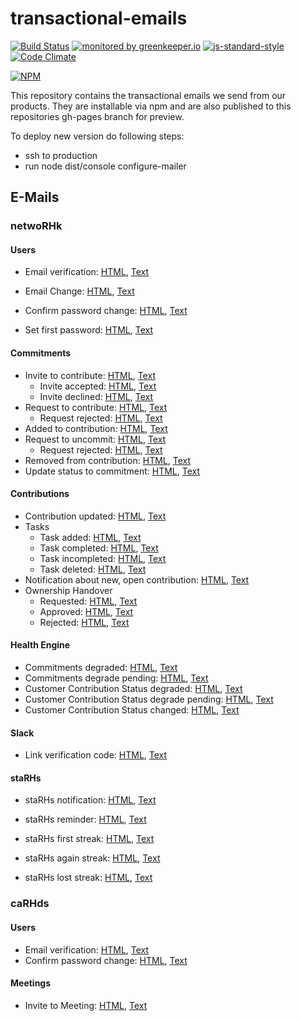 # transactional-emails

[![Build Status](https://travis-ci.org/ResourcefulHumans/transactional-emails.svg?branch=master)](https://travis-ci.org/ResourcefulHumans/transactional-emails)
[![monitored by greenkeeper.io](https://img.shields.io/badge/greenkeeper.io-monitored-brightgreen.svg)](http://greenkeeper.io/)
[![js-standard-style](https://img.shields.io/badge/code%20style-standard-brightgreen.svg)](http://standardjs.com/)
[![Code Climate](https://codeclimate.com/github/ResourcefulHumans/transactional-emails/badges/gpa.svg)](https://codeclimate.com/github/ResourcefulHumans/transactional-emails)

[![NPM](https://nodei.co/npm/transactional-emails.png?downloads=true&downloadRank=true&stars=true)](https://nodei.co/npm/transactional-emails/)

This repository contains the transactional emails we send from our products.
They are installable via npm and are also published to this repositories gh-pages branch for preview.

To deploy new version do following steps:

- ssh to production
- run node dist/console configure-mailer

## E-Mails

### netwoRHk

#### Users

- Email verification: [HTML](http://resourcefulhumans.github.io/transactional-emails/email-verification.html), [Text](http://resourcefulhumans.github.io/transactional-emails/email-verification.txt)
- Email Change: [HTML](http://resourcefulhumans.github.io/transactional-emails/email-change.html), [Text](http://resourcefulhumans.github.io/transactional-emails/email-change.txt)
- Confirm password change: [HTML](http://resourcefulhumans.github.io/transactional-emails/password-change.html), [Text](http://resourcefulhumans.github.io/transactional-emails/password-change.txt)

- Set first password: [HTML](http://resourcefulhumans.github.io/transactional-emails/set-first-password.html), [Text](http://resourcefulhumans.github.io/transactional-emails/set-first-password.txt)

#### Commitments

- Invite to contribute: [HTML](http://resourcefulhumans.github.io/transactional-emails/invite-to-contribute.html), [Text](http://resourcefulhumans.github.io/transactional-emails/invite-to-contribute.txt)
  - Invite accepted: [HTML](http://resourcefulhumans.github.io/transactional-emails/invite-to-contribute-accepted.html), [Text](http://resourcefulhumans.github.io/transactional-emails/invite-to-contribute-accepted.txt)
  - Invite declined: [HTML](http://resourcefulhumans.github.io/transactional-emails/invite-to-contribute-declined.html), [Text](http://resourcefulhumans.github.io/transactional-emails/invite-to-contribute-declined.txt)
- Request to contribute: [HTML](http://resourcefulhumans.github.io/transactional-emails/request-to-contribute.html), [Text](http://resourcefulhumans.github.io/transactional-emails/request-to-contribute.txt)
  - Request rejected: [HTML](http://resourcefulhumans.github.io/transactional-emails/request-to-contribute-rejected.html), [Text](http://resourcefulhumans.github.io/transactional-emails/request-to-contribute-rejected.txt)
- Added to contribution: [HTML](http://resourcefulhumans.github.io/transactional-emails/added-to-contribution.html), [Text](http://resourcefulhumans.github.io/transactional-emails/added-to-contribution.txt)
- Request to uncommit: [HTML](http://resourcefulhumans.github.io/transactional-emails/request-to-uncommit.html), [Text](http://resourcefulhumans.github.io/transactional-emails/request-to-uncommit.txt)
  - Request rejected: [HTML](http://resourcefulhumans.github.io/transactional-emails/request-to-uncommit-rejected.html), [Text](http://resourcefulhumans.github.io/transactional-emails/request-to-uncommit-rejected.txt)
- Removed from contribution: [HTML](http://resourcefulhumans.github.io/transactional-emails/removed-from-contribution.html), [Text](http://resourcefulhumans.github.io/transactional-emails/removed-from-contribution.txt)
- Update status to commitment: [HTML](http://resourcefulhumans.github.io/transactional-emails/commitment-status-updated.html), [Text](http://resourcefulhumans.github.io/transactional-emails/commitment-status-updated.txt)

#### Contributions

- Contribution updated: [HTML](http://resourcefulhumans.github.io/transactional-emails/contribution-updated.html), [Text](http://resourcefulhumans.github.io/transactional-emails/contribution-updated.txt)
- Tasks
  - Task added: [HTML](http://resourcefulhumans.github.io/transactional-emails/task-added.html), [Text](http://resourcefulhumans.github.io/transactional-emails/task-added.txt)
  - Task completed: [HTML](http://resourcefulhumans.github.io/transactional-emails/task-completed.html), [Text](http://resourcefulhumans.github.io/transactional-emails/task-completed.txt)
  - Task incompleted: [HTML](http://resourcefulhumans.github.io/transactional-emails/task-incompleted.html), [Text](http://resourcefulhumans.github.io/transactional-emails/task-incompleted.txt)
  - Task deleted: [HTML](http://resourcefulhumans.github.io/transactional-emails/task-deleted.html), [Text](http://resourcefulhumans.github.io/transactional-emails/task-deleted.txt)
- Notification about new, open contribution: [HTML](http://resourcefulhumans.github.io/transactional-emails/interesting-contribution.html), [Text](http://resourcefulhumans.github.io/transactional-emails/interesting-contribution.txt)
- Ownership Handover
  - Requested: [HTML](http://resourcefulhumans.github.io/transactional-emails/owner-handover-requested.html), [Text](http://resourcefulhumans.github.io/transactional-emails/owner-handover-requested.txt)
  - Approved: [HTML](http://resourcefulhumans.github.io/transactional-emails/owner-handover-approved.html), [Text](http://resourcefulhumans.github.io/transactional-emails/owner-handover-approved.txt)
  - Rejected: [HTML](http://resourcefulhumans.github.io/transactional-emails/owner-handover-rejected.html), [Text](http://resourcefulhumans.github.io/transactional-emails/owner-handover-rejected.txt)

#### Health Engine

- Commitments degraded: [HTML](http://resourcefulhumans.github.io/transactional-emails/healthengine-commitments-degraded.html), [Text](http://resourcefulhumans.github.io/transactional-emails/healthengine-commitments-degraded.txt)
- Commitments degrade pending: [HTML](http://resourcefulhumans.github.io/transactional-emails/healthengine-commitments-degrade-pending.html), [Text](http://resourcefulhumans.github.io/transactional-emails/healthengine-commitments-degrade-pending.txt)
- Customer Contribution Status degraded: [HTML](http://resourcefulhumans.github.io/transactional-emails/healthengine-customer-contribution-status-degraded.html), [Text](http://resourcefulhumans.github.io/transactional-emails/healthengine-customer-contribution-status-degraded.txt)
- Customer Contribution Status degrade pending: [HTML](http://resourcefulhumans.github.io/transactional-emails/healthengine-customer-contribution-status-degrade-pending.html), [Text](http://resourcefulhumans.github.io/transactional-emails/healthengine-customer-contribution-status-degrade-pending.txt)
- Customer Contribution Status changed: [HTML](http://resourcefulhumans.github.io/transactional-emails/healthengine-customer-contribution-status-changed.html), [Text](http://resourcefulhumans.github.io/transactional-emails/healthengine-customer-contribution-status-changed.txt)

#### Slack

- Link verification code: [HTML](http://resourcefulhumans.github.io/transactional-emails/slack-link.html), [Text](http://resourcefulhumans.github.io/transactional-emails/slack-link.txt)

#### staRHs

- staRHs notification: [HTML](http://resourcefulhumans.github.io/transactional-emails/starhs.html), [Text](http://resourcefulhumans.github.io/transactional-emails/starhs.txt)

- staRHs reminder: [HTML](http://resourcefulhumans.github.io/transactional-emails/starhs-reminder.html), [Text](http://resourcefulhumans.github.io/transactional-emails/starhs-reminder.txt)

- staRHs first streak: [HTML](http://resourcefulhumans.github.io/transactional-emails/starhs-first-streak.html), [Text](http://resourcefulhumans.github.io/transactional-emails/starhs-first-streak.txt)

- staRHs again streak: [HTML](http://resourcefulhumans.github.io/transactional-emails/starhs-again-streak.html), [Text](http://resourcefulhumans.github.io/transactional-emails/starhs-again-streak.txt)

- staRHs lost streak: [HTML](http://resourcefulhumans.github.io/transactional-emails/starhs-lost-streak.html), [Text](http://resourcefulhumans.github.io/transactional-emails/starhs-lost-streak.txt)

### caRHds

#### Users

- Email verification: [HTML](http://resourcefulhumans.github.io/transactional-emails/carhds-email-verification.html), [Text](http://resourcefulhumans.github.io/transactional-emails/carhds-email-verification.txt)
- Confirm password change: [HTML](http://resourcefulhumans.github.io/transactional-emails/carhds-password-change.html), [Text](http://resourcefulhumans.github.io/transactional-emails/carhds-password-change.txt)

#### Meetings

- Invite to Meeting: [HTML](http://resourcefulhumans.github.io/transactional-emails/carhds-invite-to-meeting.html), [Text](http://resourcefulhumans.github.io/transactional-emails/carhds-invite-to-meeting.txt)
